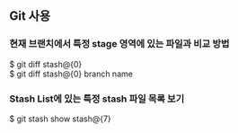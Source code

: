 ## Git 사용

### 현재 브랜치에서 특정 stage 영역에 있는 파일과 비교 방법
$ git diff stash@{0}  
$ git diff stash@{0} branch name

### Stash List에 있는 특정 stash 파일 목록 보기
$ git stash show stash@{7}
